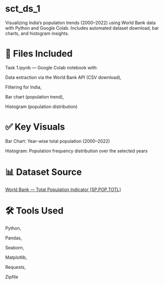 # sct_ds_1
Visualizing India’s population trends (2000–2022) using World Bank data with Python and Google Colab. Includes automated dataset download, bar charts, and histogram insights.

# 📂 Files Included
Task 1.ipynb — Google Colab notebook with:

Data extraction via the World Bank API (CSV download),

Filtering for India,

Bar chart (population trend),

Histogram (population distribution)
# ✅ Key Visuals
Bar Chart: Year-wise total population (2000–2022)

Histogram: Population frequency distribution over the selected years
# 📊 Dataset Source
[World Bank — Total Population Indicator (SP.POP.TOTL)](https://data.worldbank.org/indicator/SP.POP.TOTL)
# 🛠 Tools Used
Python,

Pandas,

Seaborn,

Matplotlib,

Requests,

Zipfile
